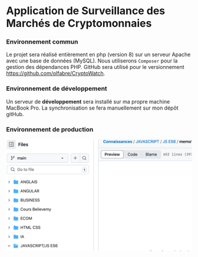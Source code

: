 # Application de Surveillance des Marchés de Cryptomonnaies



### Environnement commun
Le projet sera réalisé entièrement en php (version 8) sur un serveur Apache avec une base de données (MySQL). Nous utiliserons `Composer` pour la gestion des dépendances PHP. GitHub sera utilisé pour le versionnement https://github.com/olfabre/CryptoWatch. 


### Environnement de développement
Un serveur de **développement** sera installé sur ma propre machine MacBook Pro.
La synchronisation se fera manuellement sur mon dépôt gitHub. 

### Environnement de production

![1](1.jpg)



